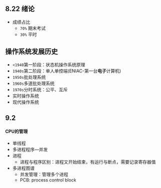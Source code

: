 ## 8.22 绪论

- 成绩占比
  - `70%` 期末考试
  - `30%` 平时

## 操作系统发展历史
- `<1940`第一阶段：状态机操作系统原理
- `1940s`第二阶段：单人单控端(ENIAC-第一台**电子**计算机)
- `1950s`批处理系统
- `1960s`多道批处理系统
- `1970s`分时系统：公平、互斥
- 实时操作系统
- 现代操作系统

## 9.2







#### CPU的管理

- 单线程
- 多进程程序—并发
- 进程
  - 进程与程序区别：进程又开始结束，有运行与断点，需要记录寄存器值
- 多进程图谱
  - 并发管理：管理多个进程
  - PCB: process control block